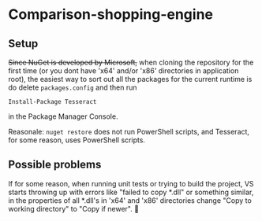 # Comparison-shopping-engine

## Setup
~~Since NuGet is developed by Microsoft,~~ when cloning the repository for the first time (or you dont have 'x64' and/or 'x86' directories in application root), the easiest way to sort out all the packages for the current runtime is do delete `packages.config` and then run

```
Install-Package Tesseract
```

in the Package Manager Console. 

Reasonale: `nuget restore` does not run PowerShell scripts, and Tesseract, for some reason, uses PowerShell scripts.

## Possible problems
If for some reason, when running unit tests or trying to build the project, VS starts throwing up with errors like "failed to copy *.dll" or something similar, in the properties of all *.dll's in 'x64' and 'x86' directories change "Copy to working directory" to "Copy if newer". 🙂





